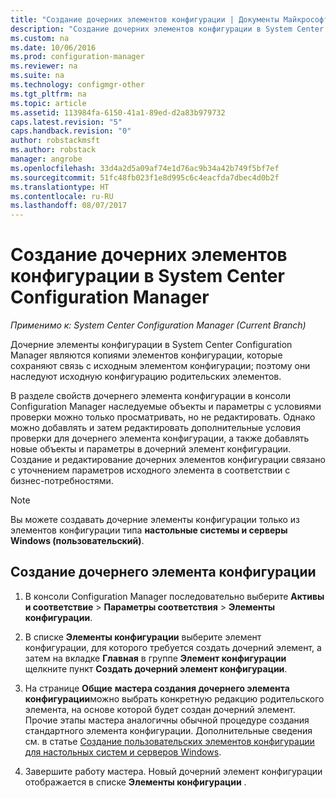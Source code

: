 ```yaml
---
title: "Создание дочерних элементов конфигурации | Документы Майкрософт"
description: "Создание дочерних элементов конфигурации в System Center Configuration Manager."
ms.custom: na
ms.date: 10/06/2016
ms.prod: configuration-manager
ms.reviewer: na
ms.suite: na
ms.technology: configmgr-other
ms.tgt_pltfrm: na
ms.topic: article
ms.assetid: 113984fa-6150-41a1-89ed-d2a83b979732
caps.latest.revision: "5"
caps.handback.revision: "0"
author: robstackmsft
ms.author: robstack
manager: angrobe
ms.openlocfilehash: 33d4a2d5a09af74e1d76ac9b34a42b749f5bf7ef
ms.sourcegitcommit: 51fc48fb023f1e8d995c6c4eacfda7dbec4d0b2f
ms.translationtype: HT
ms.contentlocale: ru-RU
ms.lasthandoff: 08/07/2017
---
```

# <a name="how-to-create-child-configuration-items-in-system-center-configuration-manager"></a>Создание дочерних элементов конфигурации в System Center Configuration Manager

*Применимо к: System Center Configuration Manager (Current Branch)*

Дочерние элементы конфигурации в System Center Configuration Manager являются копиями элементов конфигурации, которые сохраняют связь с исходным элементом конфигурации; поэтому они наследуют исходную конфигурацию родительских элементов.  

В разделе свойств дочернего элемента конфигурации в консоли Configuration Manager наследуемые объекты и параметры с условиями проверки можно только просматривать, но не редактировать. Однако можно добавлять и затем редактировать дополнительные условия проверки для дочернего элемента конфигурации, а также добавлять новые объекты и параметры в дочерний элемент конфигурации.
Создание и редактирование дочерних элементов конфигурации связано с уточнением параметров исходного элемента в соответствии с бизнес-потребностями.  

> [!NOTE]  
>  Вы можете создавать дочерние элементы конфигурации только из элементов конфигурации типа **настольные системы и серверы Windows (пользовательский)**.  

## <a name="to-create-a-child-configuration-item"></a>Создание дочернего элемента конфигурации  

1.  В консоли Configuration Manager последовательно выберите **Активы и соответствие** > **Параметры соответствия** > **Элементы конфигурации**.  

3.  В списке **Элементы конфигурации** выберите элемент конфигурации, для которого требуется создать дочерний элемент, а затем на вкладке **Главная** в группе **Элемент конфигурации** щелкните пункт **Создать дочерний элемент конфигурации**.  

4.  На странице **Общие** **мастера создания дочернего элемента конфигурации**можно выбрать конкретную редакцию родительского элемента, на основе которой будет создан дочерний элемент. Прочие этапы мастера аналогичны обычной процедуре создания стандартного элемента конфигурации. Дополнительные сведения см. в статье [Создание пользовательских элементов конфигурации для настольных систем и серверов Windows](../../compliance/deploy-use/create-custom-configuration-items-for-windows-desktop-and-server-computers-managed-with-the-client.md).  

5.  Завершите работу мастера. Новый дочерний элемент конфигурации отображается в списке **Элементы конфигурации** .  
